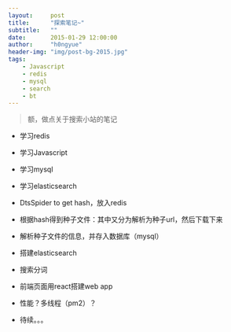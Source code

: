 ```yaml
---
layout:     post
title:      "探索笔记~"
subtitle:   ""
date:       2015-01-29 12:00:00
author:     "h0ngyue"
header-img: "img/post-bg-2015.jpg"
tags:
    - Javascript
    - redis
    - mysql
    - search
    - bt
---
```



> 额，做点关于搜索小站的笔记


* 学习redis
* 学习Javascript
* 学习mysql
* 学习elasticsearch

* DtsSpider to get hash，放入redis
* 根据hash得到种子文件：其中又分为解析为种子url，然后下载下来
* 解析种子文件的信息，并存入数据库（mysql）
* 搭建elasticsearch
* 搜索分词
* 前端页面用react搭建web app
* 性能？多线程（pm2）？
* 待续。。。

